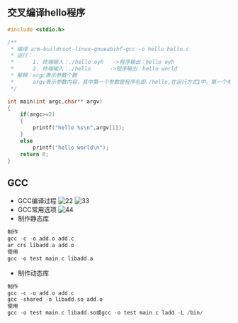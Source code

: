 ## 交叉编译hello程序
```C
#include <stdio.h>

/**
 * 编译 arm-buildroot-linux-gnueabihf-gcc -o hello hello.c
 * 运行：
 *      1. 终端输入：./hello oyh   ->程序输出：hello oyh
 *      2. 终端输入：./hello      ->程序输出：hello world
 * 解释：argc表示参数个数
 *      argv表示参数内容，其中第一个参数是程序名即./hello,在运行方式1中，第一个参数是程序名，第二个参数是oyh；在运行方式2中，第一个参数是程序名，第二个参数为空
 */

int main(int argc,char** argv)
{
    if(argc>=2)
    {
        printf("hello %s\n",argv[1]);
    }
    else
        printf("hello world\n");
    return 0;
}
```
## GCC
- GCC编译过程
![22](https://github.com/user-attachments/assets/bece743d-0d7b-4bc0-b93f-16d0182517c1)
![33](https://github.com/user-attachments/assets/629d95c9-c390-46cb-8b96-19dd3c9be05f)
- GCC常用选项
![44](https://github.com/user-attachments/assets/2672b87c-46cb-49a9-b032-cbcd256b6ac6)
- 制作静态库
```C
制作
gcc -c -o add.o add.c
ar crs libadd.a add.o
使用
gcc -o test main.c libadd.a
```
- 制作动态库
```C
制作
gcc -c -o add.o add.c
gcc -shared -o libadd.so add.o
使用
gcc -o test main.c libadd.so或gcc -o test main.c ladd -L /bin/
```

